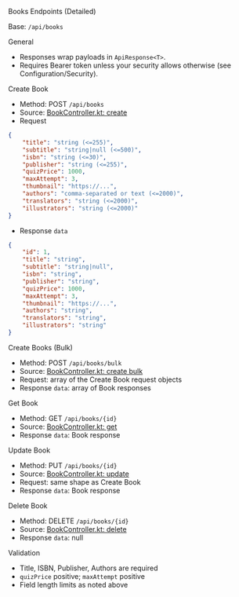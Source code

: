 Books Endpoints (Detailed)

Base: `/api/books`

General

-   Responses wrap payloads in `ApiResponse<T>`.
-   Requires Bearer token unless your security allows otherwise (see Configuration/Security).

Create Book

-   Method: POST `/api/books`
-   Source: [BookController.kt: create](https://github.com/jjoonleo/Bookquiz-back/blob/main/src/main/kotlin/kr/co/bookquiz/api/controller/BookController.kt#L23-L29)
-   Request

```json
{
    "title": "string (<=255)",
    "subtitle": "string|null (<=500)",
    "isbn": "string (<=30)",
    "publisher": "string (<=255)",
    "quizPrice": 1000,
    "maxAttempt": 3,
    "thumbnail": "https://...",
    "authors": "comma-separated or text (<=2000)",
    "translators": "string (<=2000)",
    "illustrators": "string (<=2000)"
}
```

-   Response `data`

```json
{
    "id": 1,
    "title": "string",
    "subtitle": "string|null",
    "isbn": "string",
    "publisher": "string",
    "quizPrice": 1000,
    "maxAttempt": 3,
    "thumbnail": "https://...",
    "authors": "string",
    "translators": "string",
    "illustrators": "string"
}
```

Create Books (Bulk)

-   Method: POST `/api/books/bulk`
-   Source: [BookController.kt: create bulk](https://github.com/jjoonleo/Bookquiz-back/blob/main/src/main/kotlin/kr/co/bookquiz/api/controller/BookController.kt#L31-L37)
-   Request: array of the Create Book request objects
-   Response `data`: array of Book responses

Get Book

-   Method: GET `/api/books/{id}`
-   Source: [BookController.kt: get](https://github.com/jjoonleo/Bookquiz-back/blob/main/src/main/kotlin/kr/co/bookquiz/api/controller/BookController.kt#L39-L43)
-   Response `data`: Book response

Update Book

-   Method: PUT `/api/books/{id}`
-   Source: [BookController.kt: update](https://github.com/jjoonleo/Bookquiz-back/blob/main/src/main/kotlin/kr/co/bookquiz/api/controller/BookController.kt#L45-L52)
-   Request: same shape as Create Book
-   Response `data`: Book response

Delete Book

-   Method: DELETE `/api/books/{id}`
-   Source: [BookController.kt: delete](https://github.com/jjoonleo/Bookquiz-back/blob/main/src/main/kotlin/kr/co/bookquiz/api/controller/BookController.kt#L54-L58)
-   Response `data`: null

Validation

-   Title, ISBN, Publisher, Authors are required
-   `quizPrice` positive; `maxAttempt` positive
-   Field length limits as noted above
